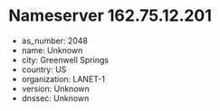 # Nameserver 162.75.12.201

* as_number: 2048
* name: Unknown
* city: Greenwell Springs
* country: US
* organization: LANET-1
* version: Unknown
* dnssec: Unknown

